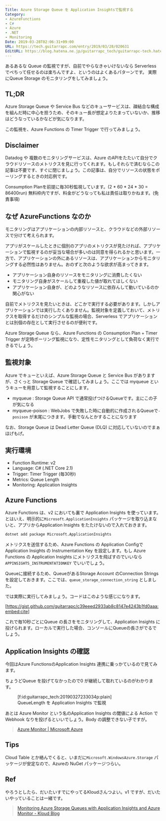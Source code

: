 ```yaml
---
Title: Azure Storage Queue を Application Insightsで監視する
Category:
- AzureFunctions
- C#
- Azure
- .NET
- Monitoring
Date: 2019-03-28T02:06:31+09:00
URL: https://tech.guitarrapc.com/entry/2019/03/28/020631
EditURL: https://blog.hatena.ne.jp/guitarrapc_tech/guitarrapc-tech.hatenablog.com/atom/entry/17680117127000604831
---
```


あるあるな Queue の監視ですが、自前でやらなきゃいけないなら Serverless でぺちって任せるのは楽ちんですよ、というのはよくあるパターンです。
実際にQueue Storage のモニタリングをしてみましょう。


## TL;DR

Azure Storage Queue や Service Bus などのキューサービスは、疎結合な構成を組んだ時に中心を担うため、そのキュー長が想定よりたまっていないか、推移はどうなっているかなどが気になります。

この監視を、Azure Functions の Timer Trigger で行ってみましょう。

## Disclaimer

Datadog や 複数のモニタリングサービスは、Azure のAPIをたたいて自分でクラウドリソースのメトリクスを見に行ってくれます。もしそれらで済むならこの記事は不要です、すぐに閉じましょう。この記事は、自分でリソースの状態をポーリングするときの対応例です。

Consumption Planを前提に毎30秒監視しています。(2 * 60 * 24 * 30 = 86400run)
無料枠内ですが、料金がどうなっても私は責任は取りかねます。(免責事項)

## なぜ AzureFunctions なのか

モニタリングはアプリケーションの内部リソースと、クラウドなどの外部リソースで分けて考えられます。

アプリがスケールしたときに個別のアプリのメトリクスが見たければ、アプリケーションで監視するのが妥当な場合が多いのは同意を得られるかと思います。一方で、アプリケーションの外にあるリソースは、アプリケーションからモニタリングする必然性はありません。おのずと次のような欲求が高まってきます。

* アプリケーション自身のリソースをモニタリングに消費したくない
* モニタリング自身がスケールして重複した値が取れてほしくない
* アプリケーション自身が、どのようなリソースに依存んして動いているのか関心がない

自前でメトリクスを見たいときは、どこかで実行する必要があります。しかしアプリケーションでは実行したくありません。監視対象を定義しておいて、メトリクスを取得するだけのシンプルな監視の場合、Serverless でアプリケーションとは別個の存在として実行させるのが便利です。

Azure Storage Queue なら、Azure Functions の Consumption Plan + Timer Trigger が定時ポーリング監視になり、定性モニタリングとして負荷なく実行できるでしょう。

## 監視対象

Azure でキューといえば、Azure Storage Queue と Service Bus がありますが、さくっと Storage Queue で確認してみましょう。ここでは myqueue というキューを用意して監視することにします。

* myqueue : Storage Queue API で通常投げつけるQueueです。主にこの子が気になる
* myqueue-poison : WebJobs で失敗した時に自動的に作成されるQueueで`-posison` が末尾につきます。手動でなんとかすることになります

なお、Storage Queue は Dead Letter Queue (DLQ) に対応していないのでまぁほげもげ。

## 実行環境

* Function Runtime: v2
* Language: C# (.NET Core 2.1)
* Trigger: Timer Trigger (毎30秒)
* Metrics: Queue Length
* Monitoring: Application Insights

## Azure Functions

Azure Functions は、v2 においても裏で Application Insights を使っています。
とはいえ、明示的に`Microsoft.ApplicationInsights` パッケージを取り込まないと、アプリからApplication Insights をたたけないので入れておきます。

```bash
dotnet add package Microsoft.ApplicationInsights
```

メトリクスを送信するため、Azure Functions の Application Configで Application Insights の Instrumentation Key を設定します。もし Azure Functions の Application Insights にメトリクスを飛ばすのでいいなら `APPINSIGHTS_INSTRUMENTATIONKEY` でいいでしょう。

Queueに接続するため、QueueがあるStorage Account のConnection Strings を設定しておきます。ここでは、`queue_storage_connection_string` としました。

では実際に実行してみましょう。コードはこのような感じになります。

[https://gist.github.com/guitarrapc/c39eeed2933ab8c8147e4243b1fd0aaa:embed:cite]


これで毎10秒ごとにQueue の長さをモニタリングして、Application Insights に投げられます。ローカルで実行した場合、コンソールにQueueの長さがでるでしょう。

## Application Insights の確認

今回はAzure FunctionsのApplication Insights 連携に乗っかているので見てみます。

ちょうどQueue を投げてなかったので0 が継続して取れているのがわかります。

<figure class="figure-image figure-image-fotolife" title="QueueLength を Application Insights で監視">[f:id:guitarrapc_tech:20190327233034p:plain]<figcaption>QueueLength を Application Insights で監視</figcaption></figure>

あとは Azure Monitor という名のApplication Insights の閾値による Action で Webhook なりを投げるといいでしょう。Body の調整できない子ですが。

> [Azure Monitor \| Microsoft Azure](https://azure.microsoft.com/ja-jp/services/monitor/)

## Tips

Cloud Table とか絡んでくると、いまだに`Microsoft.WindowsAzure.Storage`  パッケージが安定なので、Azureの NuGet パッケージつらい。

## Ref

やろうとしたら、だいたいすでにやってるKloudさんつよい。v1 ですが、だいたいやっていることは一緒です。

> [Monitoring Azure Storage Queues with Application Insights and Azure Monitor \- Kloud Blog](https://blog.kloud.com.au/2017/09/07/monitoring-azure-storage-queues-with-application-insights-and-azure-monitor/)
